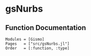 # gsNurbs

## Function Documentation
```@autodocs
Modules = [Gismo]
Pages   = ["src/gsNurbs.jl"]
Order   = [:function, :type]
```